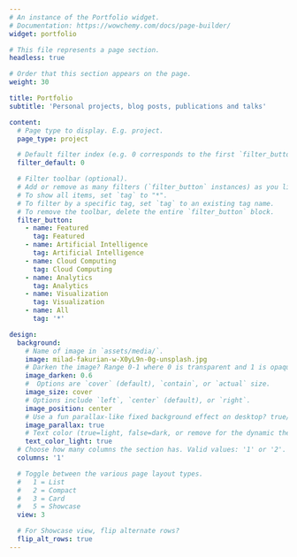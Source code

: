 ```yaml
---
# An instance of the Portfolio widget.
# Documentation: https://wowchemy.com/docs/page-builder/
widget: portfolio

# This file represents a page section.
headless: true

# Order that this section appears on the page.
weight: 30

title: Portfolio
subtitle: 'Personal projects, blog posts, publications and talks'

content:
  # Page type to display. E.g. project.
  page_type: project

  # Default filter index (e.g. 0 corresponds to the first `filter_button` instance below).
  filter_default: 0

  # Filter toolbar (optional).
  # Add or remove as many filters (`filter_button` instances) as you like.
  # To show all items, set `tag` to "*".
  # To filter by a specific tag, set `tag` to an existing tag name.
  # To remove the toolbar, delete the entire `filter_button` block.
  filter_button:
    - name: Featured
      tag: Featured
    - name: Artificial Intelligence
      tag: Artificial Intelligence
    - name: Cloud Computing
      tag: Cloud Computing
    - name: Analytics
      tag: Analytics
    - name: Visualization
      tag: Visualization
    - name: All
      tag: '*'

design:
  background:
    # Name of image in `assets/media/`.
    image: milad-fakurian-w-X0yL9n-0g-unsplash.jpg
    # Darken the image? Range 0-1 where 0 is transparent and 1 is opaque.
    image_darken: 0.6
    #  Options are `cover` (default), `contain`, or `actual` size.
    image_size: cover
    # Options include `left`, `center` (default), or `right`.
    image_position: center
    # Use a fun parallax-like fixed background effect on desktop? true/false
    image_parallax: true
    # Text color (true=light, false=dark, or remove for the dynamic theme color).
    text_color_light: true
  # Choose how many columns the section has. Valid values: '1' or '2'.
  columns: '1'

  # Toggle between the various page layout types.
  #   1 = List
  #   2 = Compact
  #   3 = Card
  #   5 = Showcase
  view: 3

  # For Showcase view, flip alternate rows?
  flip_alt_rows: true
---
```

